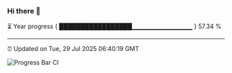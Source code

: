 ### Hi there 👋

⏳ Year progress { █████████████████▁▁▁▁▁▁▁▁▁▁▁▁▁ } 57.34 %

---

⏰ Updated on Tue, 29 Jul 2025 06:40:19 GMT

![Progress Bar CI](https://github.com/ZhaoGui/ZhaoGui/workflows/Progress%20Bar%20CI/badge.svg)
